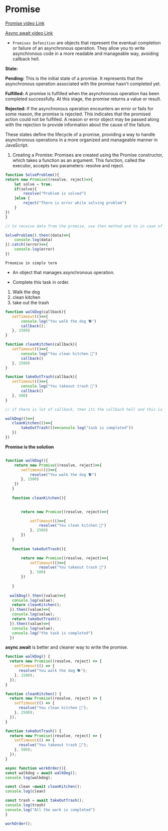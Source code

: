# Promise

[Promise video Link](https://www.youtube.com/watch?v=NOzi4wBHn0o&t=125s)

[Async await video Link](https://www.youtube.com/watch?v=9j1dZwFEJ-c)


 - `Promises Defenition` are objects that represent the eventual completion or failure of an asynchronous operation. They allow you to write asynchronous code in a more readable and manageable way, avoiding callback hell.


 

  **State:** 

  **Pending:** This is the initial state of a promise. It represents that the asynchronous operation associated with the promise hasn't completed yet.

**Fulfilled:** A promise is fulfilled when the asynchronous operation has been completed successfully. At this stage, the promise returns a value or result.

**Rejected:** If the asynchronous operation encounters an error or fails for some reason, the promise is rejected. This indicates that the promised action could not be fulfilled. A reason or error object may be passed along with the rejection to provide information about the cause of the failure.

These states define the lifecycle of a promise, providing a way to handle asynchronous operations in a more organized and manageable manner in JavaScript.


1. Creating a Promise:
Promises are created using the Promise constructor, which takes a function as an argument. This function, called the executor, accepts two parameters: resolve and reject.

```js
function SolveProblem(){
return new Promise((resolve, reject)=>{
    let solve = true;
    if(solve){
        resolve("Problem is solved")
    }else {
        reject("There is error while solving problem")
    }
})
}

// to receive data from the promise, use then method and to in case of error u can catpure the error by using catch method.

SolveProblem().then((data)=>{
    console.log(data)
}).catch((error)=>{
    console.log(error)
})

```

 `Prmomise in simple term` 

 - An object that manages asynchronous operation.

 - Complete this task in order.
 1. Walk the dog
 2. clean kitchen
 3. take out the trash
 
 ```js
 function walkDog(callback){
    setTimeout(()=>{
        console.log("You walk the dog 🐕")
        callback();
    }, 1500)
}

function cleanKitchen(callback){
    setTimeout(()=>{
        console.log("You clean kitchen 🔪")
        callback()
    }, 2500)
}

function takeOutTrash(callback){
    setTimeout(()=>{
        console.log("You takeout trash 🚜")
        callback()
    }, 500)
}

// if there is lot of callback, then its the callback hell and this is not the right way of doing async work.

walkDog(()=>{
    cleanKitchen(()=>{
        takeOutTrash(()=>console.log("task is completed"))
    })
})


 ```
 
 **Promise is the solution**

 ```js

function walkDog(){
     return new Promise((resolve, reject)=>{
        setTimeout(()=>{
            resolve("You walk the dog 🐕") 
        }, 1500)
     })
    }
    
    function cleanKitchen(){
        

        return new Promise((resolve, reject)=>{

            setTimeout(()=>{
                resolve("You clean kitchen 🔪")
            }, 2500)   
        })
    }
    
    function takeOutTrash(){

        return new Promise((resolve, reject)=>{
            setTimeout(()=>{
                resolve("You takeout trash 🚜")  
            }, 500)
        })
    
    }
    
   walkDog().then((value)=>{
    console.log(value);
    return cleanKitchen();
   }).then((value)=>{
    console.log(value);
    return takeOutTrash();
   }).then((value)=>{
    console.log(value);
    console.log("the task is completed")
   })

 ```

 **async await** is better and cleaner way to write the promise.

```js
function walkDog() {
  return new Promise((resolve, reject) => {
    setTimeout(() => {
      resolve("You walk the dog 🐕");
    }, 1500);
  });
}

function cleanKitchen() {
  return new Promise((resolve, reject) => {
    setTimeout(() => {
      resolve("You clean kitchen 🔪");
    }, 2500);
  });
}

function takeOutTrash() {
  return new Promise((resolve, reject) => {
    setTimeout(() => {
      resolve("You takeout trash 🚜");
    }, 500);
  });
}

async function workOrder(){
const walkdog = await walkDog();
console.log(walkdog);

const clean =await cleanKitchen();
console.log(clean)

const trash = await takeOutTrash();
console.log(trash)
console.log("All the work is completed")
}

workOrder();

```